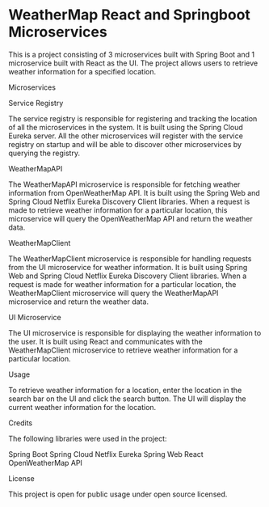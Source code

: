 # WeatherMap React and Springboot Microservices
This is a project consisting of 3 microservices built with Spring Boot and 1 microservice built with React as the UI. The project allows users to retrieve weather information for a specified location.

Microservices

Service Registry

The service registry is responsible for registering and tracking the location of all the microservices in the system. It is built using the Spring Cloud Eureka server. All the other microservices will register with the service registry on startup and will be able to discover other microservices by querying the registry.

WeatherMapAPI

The WeatherMapAPI microservice is responsible for fetching weather information from OpenWeatherMap API. It is built using the Spring Web and Spring Cloud Netflix Eureka Discovery Client libraries. When a request is made to retrieve weather information for a particular location, this microservice will query the OpenWeatherMap API and return the weather data.

WeatherMapClient

The WeatherMapClient microservice is responsible for handling requests from the UI microservice for weather information. It is built using Spring Web and Spring Cloud Netflix Eureka Discovery Client libraries. When a request is made for weather information for a particular location, the WeatherMapClient microservice will query the WeatherMapAPI microservice and return the weather data.

UI Microservice

The UI microservice is responsible for displaying the weather information to the user. It is built using React and communicates with the WeatherMapClient microservice to retrieve weather information for a particular location.

Usage

To retrieve weather information for a location, enter the location in the search bar on the UI and click the search button. The UI will display the current weather information for the location.

Credits

The following libraries were used in the project:

Spring Boot
Spring Cloud Netflix Eureka
Spring Web
React
OpenWeatherMap API


License

This project is open for public usage under open source licensed.
